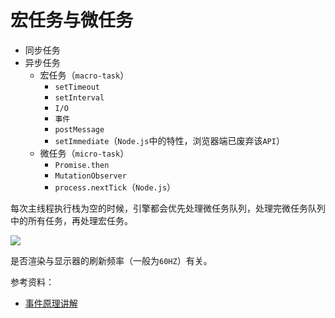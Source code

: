 # 宏任务与微任务

- 同步任务
- 异步任务
  - 宏任务（`macro-task`）
    - `setTimeout`
    - `setInterval`
    - `I/O`
    - `事件`
    - `postMessage`
    - `setImmediate`（`Node.js`中的特性，浏览器端已废弃该`API`）
  - 微任务（`micro-task`）
    - `Promise.then` 
    - `MutationObserver`
    - `process.nextTick`（`Node.js`）

每次主线程执行栈为空的时候，引擎都会优先处理微任务队列，处理完微任务队列中的所有任务，再处理宏任务。

![](/skill-blog/img/0010.png)

是否渲染与显示器的刷新频率（一般为`60HZ`）有关。

参考资料：

- [事件原理讲解](https://www.bilibili.com/video/BV1K4411D7Jb)

